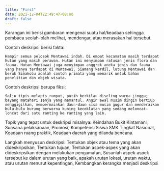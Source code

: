 ```yaml
---
title: "First"
date: 2021-12-04T22:49:47+08:00
draft: false
---
```


Karangan ini berisi gambaran mengenai suatu hal/keadaan sehingga pembaca seolah-olah melihat, mendengar, atau merasakan hal tersebut.

Contoh deskripsi berisi fakta:

    Hampir semua pelosok Mentawai indah. Di empat kecamatan masih terdapat hutan yang masih perawan. Hutan ini menyimpan ratusan jenis flora dan fauna. Hutan Mentawai juga menyimpan anggrek aneka jenis dan fauna yang hanya terdapat di Mentawai. Siamang kerdil, lutung Mentawai dan beruk Simakobu adalah contoh primata yang menarik untuk bahan penelitian dan objek wisata.

Contoh deskripsi berupa fiksi:

    Salju tipis melapis rumput, putih berkilau diseling warna jingga; bayang matahari senja yang memantul. Angin awal musim dingin bertiup menggigilkan, mempermainkan daun-daun sisa musim gugur dan menderaikan bulu-bulu burung berwarna kuning kecoklatan yang sedang meloncat-loncat dari satu ranting ke ranting yang lain.

Topik yang tepat untuk deskripsi misalnya: Keindahan Bukit Kintamani, Suasana pelaksanaan, Promosi, Kompetensi Siswa SMK Tingkat Nasional, Keadaan ruang praktik, Keadaan daerah yang dilanda bencana.

Langkah menyusun deskripsi: Tentukan objek atau tema yang akan dideskripsikan, Tentukan tujuan, Tentukan aspek-aspek yang akan dideskripsikan dengan melakukan pengamatan, Susunlah aspek-aspek tersebut ke dalam urutan yang baik, apakah urutan lokasi, urutan waktu, atau urutan menurut kepentingan, Kembangkan kerangka menjadi deskripsi 
